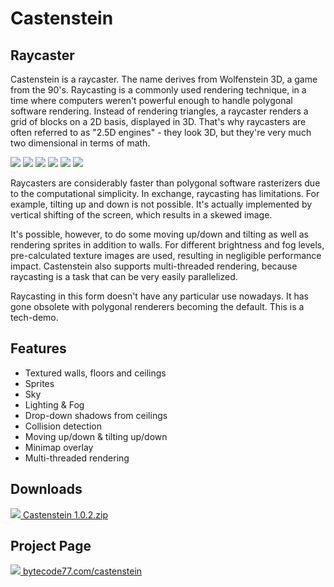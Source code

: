 # Castenstein

## Raycaster

Castenstein is a raycaster. The name derives from Wolfenstein 3D, a game from the 90's. Raycasting is a commonly used rendering technique, in a time where computers weren't powerful enough to handle polygonal software rendering. Instead of rendering triangles, a raycaster renders a grid of blocks on a 2D basis, displayed in 3D. That's why raycasters are often referred to as "2.5D engines" - they look 3D, but they're very much two dimensional in terms of math.

[![](https://bytecode77.com/images/pages/castenstein/001.thumb.jpg)](https://bytecode77.com/images/pages/castenstein/001.jpg)
[![](https://bytecode77.com/images/pages/castenstein/002.thumb.jpg)](https://bytecode77.com/images/pages/castenstein/002.jpg)
[![](https://bytecode77.com/images/pages/castenstein/003.thumb.jpg)](https://bytecode77.com/images/pages/castenstein/003.jpg)
[![](https://bytecode77.com/images/pages/castenstein/004.thumb.jpg)](https://bytecode77.com/images/pages/castenstein/004.jpg)
[![](https://bytecode77.com/images/pages/castenstein/005.thumb.jpg)](https://bytecode77.com/images/pages/castenstein/005.jpg)
[![](https://bytecode77.com/images/pages/castenstein/006.thumb.jpg)](https://bytecode77.com/images/pages/castenstein/006.jpg)

Raycasters are considerably faster than polygonal software rasterizers due to the computational simplicity. In exchange, raycasting has limitations. For example, tilting up and down is not possible. It's actually implemented by vertical shifting of the screen, which results in a skewed image.

It's possible, however, to do some moving up/down and tilting as well as rendering sprites in addition to walls. For different brightness and fog levels, pre-calculated texture images are used, resulting in negligible performance impact. Castenstein also supports multi-threaded rendering, because raycasting is a task that can be very easily parallelized.

Raycasting in this form doesn't have any particular use nowadays. It has gone obsolete with polygonal renderers becoming the default. This is a tech-demo.

## Features

- Textured walls, floors and ceilings
- Sprites
- Sky
- Lighting & Fog
- Drop-down shadows from ceilings
- Collision detection
- Moving up/down & tilting up/down
- Minimap overlay
- Multi-threaded rendering

## Downloads

[![](http://bytecode77.com/public/fileicons/zip.png) Castenstein 1.0.2.zip](https://bytecode77.com/downloads/Castenstein%201.0.2.zip)

## Project Page

[![](https://bytecode77.com/public/favicon16.png) bytecode77.com/castenstein](https://bytecode77.com/castenstein)